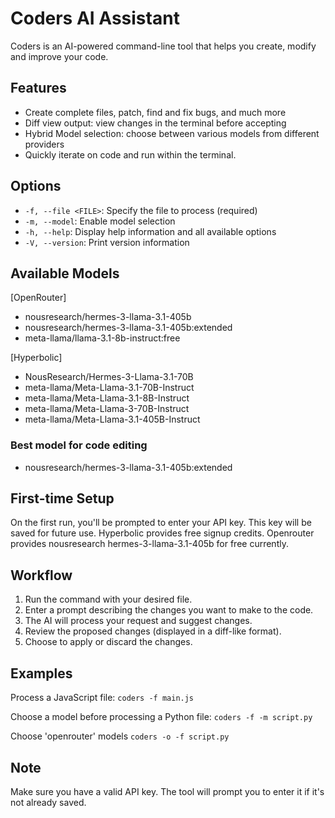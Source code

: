 # Coders AI Assistant

Coders is an AI-powered command-line tool that helps you create, modify and improve your code.

## Features
- Create complete files, patch, find and fix bugs, and much more
- Diff view output: view changes in the terminal before accepting
- Hybrid Model selection: choose between various models from different providers
- Quickly iterate on code and run within the terminal.


## Options

- `-f, --file <FILE>`: Specify the file to process (required)
- `-m, --model`: Enable model selection
- `-h, --help`: Display help information and all available options
- `-V, --version`: Print version information

## Available Models
[OpenRouter]
- nousresearch/hermes-3-llama-3.1-405b
- nousresearch/hermes-3-llama-3.1-405b:extended
- meta-llama/llama-3.1-8b-instruct:free

[Hyperbolic]
- NousResearch/Hermes-3-Llama-3.1-70B
- meta-llama/Meta-Llama-3.1-70B-Instruct
- meta-llama/Meta-Llama-3.1-8B-Instruct
- meta-llama/Meta-Llama-3-70B-Instruct
- meta-llama/Meta-Llama-3.1-405B-Instruct

### Best model for code editing
- nousresearch/hermes-3-llama-3.1-405b:extended

## First-time Setup

On the first run, you'll be prompted to enter your API key. This key will be saved for future use. Hyperbolic provides free signup credits. Openrouter provides nousresearch hermes-3-llama-3.1-405b for free currently.

## Workflow

1. Run the command with your desired file.
2. Enter a prompt describing the changes you want to make to the code.
3. The AI will process your request and suggest changes.
4. Review the proposed changes (displayed in a diff-like format).
5. Choose to apply or discard the changes.

## Examples

Process a JavaScript file:
`coders -f main.js`


Choose a model before processing a Python file:
`coders -f -m script.py `


Choose 'openrouter' models
`coders -o -f script.py`

## Note

Make sure you have a valid API key. The tool will prompt you to enter it if it's not already saved.